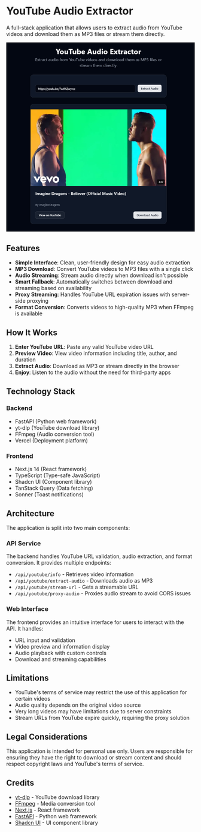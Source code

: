 # YouTube Audio Extractor

A full-stack application that allows users to extract audio from YouTube videos and download them as MP3 files or stream them directly.

![App Realtime Image](/public/image.png)

## Features

- **Simple Interface**: Clean, user-friendly design for easy audio extraction
- **MP3 Download**: Convert YouTube videos to MP3 files with a single click
- **Audio Streaming**: Stream audio directly when download isn't possible
- **Smart Fallback**: Automatically switches between download and streaming based on availability
- **Proxy Streaming**: Handles YouTube URL expiration issues with server-side proxying
- **Format Conversion**: Converts videos to high-quality MP3 when FFmpeg is available

## How It Works

1. **Enter YouTube URL**: Paste any valid YouTube video URL
2. **Preview Video**: View video information including title, author, and duration
3. **Extract Audio**: Download as MP3 or stream directly in the browser
4. **Enjoy**: Listen to the audio without the need for third-party apps

## Technology Stack

### Backend
- FastAPI (Python web framework)
- yt-dlp (YouTube download library)
- FFmpeg (Audio conversion tool)
- Vercel (Deployment platform)

### Frontend
- Next.js 14 (React framework)
- TypeScript (Type-safe JavaScript)
- Shadcn UI (Component library)
- TanStack Query (Data fetching)
- Sonner (Toast notifications)

## Architecture

The application is split into two main components:

### API Service
The backend handles YouTube URL validation, audio extraction, and format conversion. It provides multiple endpoints:
- `/api/youtube/info` - Retrieves video information
- `/api/youtube/extract-audio` - Downloads audio as MP3
- `/api/youtube/stream-url` - Gets a streamable URL
- `/api/youtube/proxy-audio` - Proxies audio stream to avoid CORS issues

### Web Interface
The frontend provides an intuitive interface for users to interact with the API. It handles:
- URL input and validation
- Video preview and information display
- Audio playback with custom controls
- Download and streaming capabilities

## Limitations

- YouTube's terms of service may restrict the use of this application for certain videos
- Audio quality depends on the original video source
- Very long videos may have limitations due to server constraints
- Stream URLs from YouTube expire quickly, requiring the proxy solution

## Legal Considerations

This application is intended for personal use only. Users are responsible for ensuring they have the right to download or stream content and should respect copyright laws and YouTube's terms of service.

## Credits

- [yt-dlp](https://github.com/yt-dlp/yt-dlp) - YouTube download library
- [FFmpeg](https://ffmpeg.org/) - Media conversion tool
- [Next.js](https://nextjs.org/) - React framework
- [FastAPI](https://fastapi.tiangolo.com/) - Python web framework
- [Shadcn UI](https://ui.shadcn.com/) - UI component library
